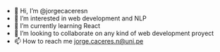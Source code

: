 - 👋 Hi, I’m @jorgecaceresn
- 👀 I’m interested in web development and NLP
- 🌱 I’m currently learning React
- 💞️ I’m looking to collaborate on any kind of web development proyect
- 📫 How to reach me jorge.caceres.n@uni.pe

<!---
jorgecaceresn/jorgecaceresn is a ✨ special ✨ repository because its `README.md` (this file) appears on your GitHub profile.
You can click the Preview link to take a look at your changes.
--->
